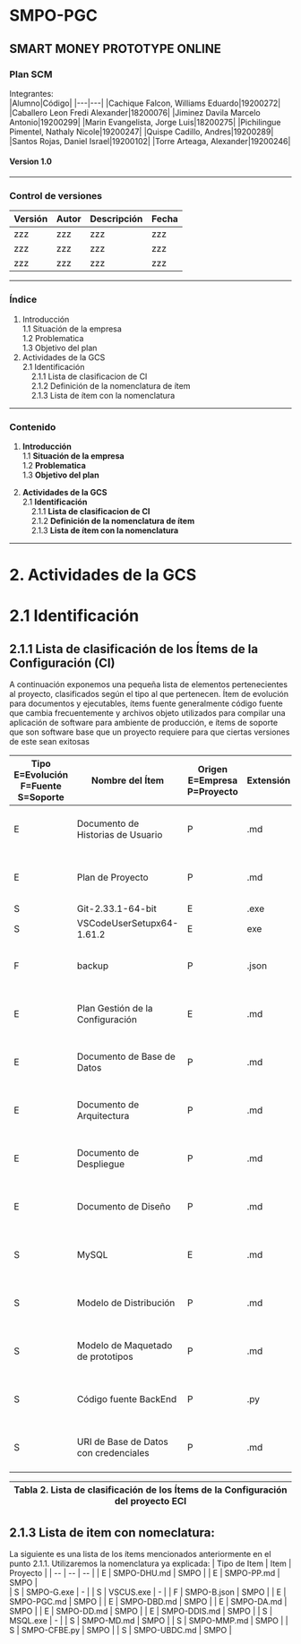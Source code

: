 # SMPO-PGC
## SMART MONEY PROTOTYPE ONLINE
### Plan SCM
Integrantes:  
|Alumno|Código|
|---|---|
|Cachique Falcon, Williams Eduardo|19200272|
|Caballero Leon Fredi Alexander|18200076|
|Jiminez Davila Marcelo Antonio|19200299|
|Marin Evangelista, Jorge Luis|18200275|
|Pichilingue Pimentel, Nathaly Nicole|19200247|
|Quispe Cadillo, Andres|19200289|
|Santos Rojas, Daniel Israel|19200102|
|Torre Arteaga, Alexander|19200246|

#### Version 1.0
---
### Control de versiones  
|Versión|Autor|Descripción|Fecha|
|---|---|---|---|
|zzz|zzz|zzz|zzz|
|zzz|zzz|zzz|zzz|
|zzz|zzz|zzz|zzz|
---
### Índice
1. Introducción  
   1.1 Situación de la empresa  
   1.2 Problematica  
   1.3 Objetivo del plan  
2. Actividades de la GCS  
   2.1 Identificación  
   &nbsp;&nbsp;&nbsp;<!-- Solo acepta sangria 2 niveles colocar espacio en blanco delante para simular mas sangria utilizando html -->
   2.1.1 Lista de clasificacion de CI  
   &nbsp;&nbsp;&nbsp;
   2.1.2 Definición de la nomenclatura de ítem  
   &nbsp;&nbsp;&nbsp;
   2.1.3 Lista de ítem con la nomenclatura  
---
### Contenido
1. **Introducción**  
   1.1 **Situación de la empresa**  
   1.2 **Problematica**  
   1.3 **Objetivo del plan**  

2. **Actividades de la GCS**  
   2.1 **Identificación**  
   &nbsp;&nbsp;&nbsp;<!-- Solo acepta sangria 2 niveles colocar espacio en blanco delante para simular mas sangria utilizando html -->
   2.1.1 **Lista de clasificacion de CI**  
   &nbsp;&nbsp;&nbsp;
   2.1.2 **Definición de la nomenclatura de ítem**  
   &nbsp;&nbsp;&nbsp;
   2.1.3 **Lista de ítem con la nomenclatura**  
---

# 2. Actividades de la GCS

# 2.1 Identificación

## 2.1.1 Lista de clasificación de los Ítems de la Configuración (CI)

A continuación exponemos una pequeña lista de elementos pertenecientes al proyecto, clasificados según el tipo al que pertenecen. Ítem de evolución para documentos y ejecutables, ítems fuente generalmente código fuente que cambia frecuentemente y archivos objeto utilizados para compilar una aplicación de software para ambiente de producción, e ítems de soporte que son software base que un proyecto requiere para que ciertas versiones de este sean exitosas

| Tipo <br/> E=Evolución <br/> F=Fuente S=Soporte | Nombre del Ítem | Origen <br/> E=Empresa <br/> P=Proyecto |  Extensión |  Proyecto |
| -- | -- | -- | -- | -- |
| E | Documento de Historias de Usuario | P | .md | Smart Money Prototype Online |
| E | Plan de Proyecto | P | .md | Smart Money Prototype Online |
| S | Git-2.33.1-64-bit | E | .exe | - |
| S | VSCodeUserSetupx64-1.61.2 | E | exe | - |
| F | backup | P | .json | Smart Money Prototype Online |
| E | Plan Gestión de la Configuración | E | .md | Smart Money Prototype Online |
| E | Documento de Base de Datos | P | .md | Smart Money Prototype Online |
| E | Documento de Arquitectura | P | .md | Smart Money Prototype Online |
| E | Documento de Despliegue | P | .md | Smart Money Prototype Online |
| E | Documento de Diseño | P | .md | Smart Money Prototype Online |
| S | MySQL | E | .md | Smart Money Prototype Online |
| S | Modelo de Distribución | P | .md | Smart Money Prototype Online |
| S | Modelo de Maquetado de prototipos | P | .md | Smart Money Prototype Online |
| S | Código fuente BackEnd | P | .py | Smart Money Prototype Online |
| S | URI de Base de Datos con credenciales| P | .md | Smart Money Prototype Online |

| Tabla 2. Lista de clasificación de los Ítems de la Configuración del proyecto ECI|
| --|
## 2.1.3 Lista de item con nomeclatura:
La siguiente es una lista de los ítems mencionados anteriormente en el punto 2.1.1. Utilizaremos la nomenclatura ya explicada:
| Tipo de Item	| Item |	Proyecto |
| -- | -- | -- |
| E | SMPO-DHU.md | SMPO |
| E | SMPO-PP.md | SMPO |  
| S |	SMPO-G.exe | - |
| S |	VSCUS.exe |	- |
| F |	SMPO-B.json | SMPO |
| E |	SMPO-PGC.md | SMPO |
| E |	SMPO-DBD.md	| SMPO |
| E |	SMPO-DA.md | SMPO | 
| E |	SMPO-DD.md | SMPO |
| E |	SMPO-DDIS.md |	SMPO |
| S |	MSQL.exe | - |
| S |	SMPO-MD.md | SMPO |
| S |	SMPO-MMP.md | SMPO |
| S |	SMPO-CFBE.py |	SMPO |
| S |	SMPO-UBDC.md |	SMPO |

